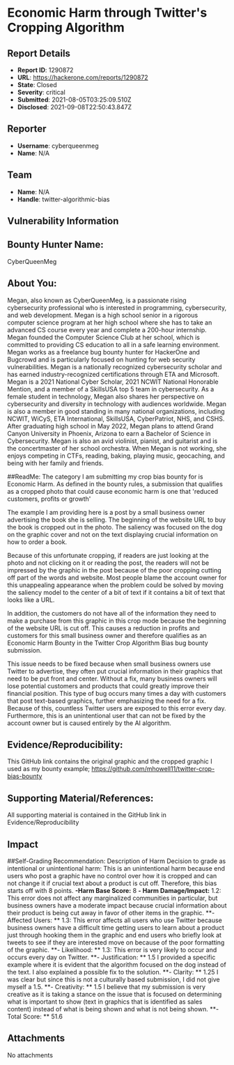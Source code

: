 # Economic Harm through Twitter's Cropping Algorithm

## Report Details
- **Report ID**: 1290872
- **URL**: https://hackerone.com/reports/1290872
- **State**: Closed
- **Severity**: critical
- **Submitted**: 2021-08-05T03:25:09.510Z
- **Disclosed**: 2021-09-08T22:50:43.847Z

## Reporter
- **Username**: cyberqueenmeg
- **Name**: N/A

## Team
- **Name**: N/A
- **Handle**: twitter-algorithmic-bias

## Vulnerability Information
## Bounty Hunter Name:
CyberQueenMeg

## About You:
Megan, also known as CyberQueenMeg, is a passionate rising cybersecurity professional who is interested in programming, cybersecurity, and web development. Megan is a high school senior in a rigorous computer science program at her high school where she has to take an advanced CS course every year and complete a 200-hour internship. Megan founded the Computer Science Club at her school, which is committed to providing CS education to all in a safe learning environment. Megan works as a freelance bug bounty hunter for HackerOne and Bugcrowd and is particularly focused on hunting for web security vulnerabilities. Megan is a nationally recognized cybersecurity scholar and has earned industry-recognized certifications through ETA and Microsoft. Megan is a 2021 National Cyber Scholar, 2021 NCWIT National Honorable Mention, and a member of a SkillsUSA top 5 team in cybersecurity. As a female student in technology, Megan also shares her perspective on cybersecurity and diversity in technology with audiences worldwide. Megan is also a member in good standing in many national organizations, including NCWIT, WiCyS, ETA International, SkillsUSA, CyberPatriot, NHS, and CSHS. After graduating high school in May 2022, Megan plans to attend Grand Canyon University in Phoenix, Arizona to earn a Bachelor of Science in Cybersecurity. Megan is also an avid violinist, pianist, and guitarist and is the concertmaster of her school orchestra. When Megan is not working, she enjoys competing in CTFs, reading, baking, playing music, geocaching, and being with her family and friends.

##ReadMe:
The category I am submitting my crop bias bounty for is Economic Harm. As defined in the bounty rules, a submission that qualifies as a cropped photo that could cause economic harm is one that 'reduced customers, profits or growth'

The example I am providing here is a post by a small business owner advertising the book she is selling. The beginning of the website URL to buy the book is cropped out in the photo. The saliency was focused on the dog on the graphic cover and not on the text displaying crucial information on how to order a book. 

Because of this unfortunate cropping, if readers are just looking at the photo and not clicking on it or reading the post, the readers will not be impressed by the graphic in the post because of the poor cropping cutting off part of the words and website. Most people blame the account owner for this unappealing appearance when the problem could be solved by moving the saliency model to the center of a bit of text if it contains a bit of text that looks like a URL. 

 In addition, the customers do not have all of the information they need to make a purchase from this graphic in this crop mode because the beginning of the website URL is cut off. This causes a reduction in profits and customers for this small business owner and therefore qualifies as an Economic Harm Bounty in the Twitter Crop Algorithm Bias bug bounty submission.

This issue needs to be fixed because when small business owners use Twitter to advertise, they often put crucial information in their graphics that need to be put front and center. Without a fix, many business owners will lose potential customers and products that could greatly improve their financial position. This type of bug occurs many times a day with customers that post text-based graphics, further emphasizing the need for a fix. Because of this, countless Twitter users are exposed to this error every day. Furthermore, this is an unintentional user that can not be fixed by the account owner but is caused entirely by the AI algorithm.

## Evidence/Reproducibility:
This GitHub link contains the original graphic and the cropped graphic I used as my bounty example; https://github.com/mhowell11/twitter-crop-bias-bounty

## Supporting Material/References:
All supporting material is contained in the GitHub link in Evidence/Reproducibility

## Impact

##Self-Grading Recommendation: 
Description of Harm
Decision to grade as intentional or unintentional harm: This is an unintentional harm because end users who post a graphic have no control over how it is cropped and can not change it if crucial text about a product is cut off. Therefore, this bias starts off with 8 points.
**-Harm Base Score:** 8
**- Harm Damage/Impact:** 1.2: This error does not affect any marginalized communities in particular, but business owners have a moderate impact because crucial information about their product is being cut away in favor of other items in the graphic.
**- Affected Users: ** 1.3: This error affects all users who use Twitter because business owners have a difficult time getting users to learn about a product just through hooking them in the graphic and end users who briefly look at tweets to see if they are interested move on because of the poor formatting of the graphic.
**- Likelihood: ** 1.3: This error is very likely to occur and occurs every day on Twitter. 
**- Justification: ** 1.5 I provided a specific example where it is evident that the algorithm focused on the dog instead of the text. I also explained a possible fix to the solution.
**- Clarity: ** 1.25  I was clear but since this is not a culturally based submission, I did not give myself a 1.5.
**- Creativity: ** 1.5  I believe that my submission is very creative as it is taking a stance on the issue that is focused on determining what is important to show (text in graphics that is identified as sales content) instead of what is being shown and what is not being shown.
**- Total Score: ** 51.6

## Attachments
No attachments
